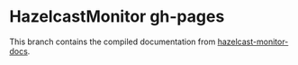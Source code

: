 # HazelcastMonitor gh-pages
This branch contains the compiled documentation from [hazelcast-monitor-docs](https://github.com/daniloarcidiacono/hazelcast-monitor-docs).
